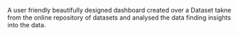 A user friendly beautifully designed dashboard created over a Dataset takne from the online repository of datasets and analysed the data finding insights into the data.

